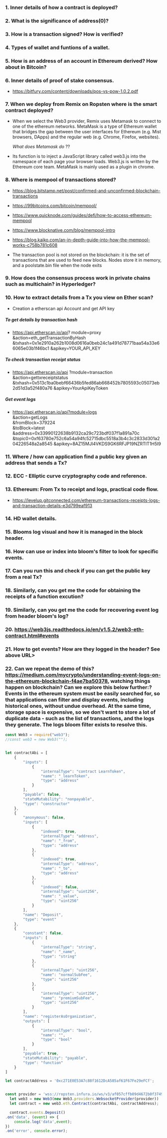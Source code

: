 ### 1. Inner details of how a contract is deployed?

### 2. What is the significance of address(0)?

### 3. How is a transaction signed? How is verified?


### 4. Types of wallet and funtions of a wallet.

### 5. How is an address of an account in Ethereum derived? How about in Bitcoin?


### 6. Inner details of proof of stake consensus.

* https://bitfury.com/content/downloads/pos-vs-pow-1.0.2.pdf

### 7. When we deploy from Remix on Ropsten where is the smart contract deployed?

* When we select the Web3 provider, Remix uses Metamask to connect to one of the ethereum networks. MetaMask is a type of Ethereum wallet that bridges the gap between the user interfaces for Ethereum (e.g. Mist browsers, DApps) and the regular web (e.g. Chrome, Firefox, websites).


  _What does Metamask do_ ??

* Its function is to inject a JavaScript library called web3.js into the namespace of each page your browser loads. Web3.js is written by the Ethereum core team.   MetaMask is mainly used as a plugin in chrome.


### 8. Where is mempool of transactions stored?

* https://blog.bitstamp.net/post/confirmed-and-unconfirmed-blockchain-transactions
* https://99bitcoins.com/bitcoin/mempool/
* https://www.quicknode.com/guides/defi/how-to-access-ethereum-mempool
* https://www.blocknative.com/blog/mempool-intro
* https://blog.kaiko.com/an-in-depth-guide-into-how-the-mempool-works-c758b781c608

* The transaction pool is not stored on the blockchain: it is the set of transactions that are used to feed new blocks. Nodes store it in memory, and a poolstate.bin file when the node exits

### 9. How does the consensus process work in private chains such as multichain? in Hyperledger?


### 10.  How to extract details from a Tx you view on Ether scan?

* Creation a etherscan api Account and get API key

##### _To get details by transaction hash_

* https://api.etherscan.io/api?
module=proxy
&action=eth_getTransactionByHash
&txhash=0x1e2910a262b1008d0616a0beb24c1a491d78771baa54a33e66065e03b1f46bc1
&apikey=YOUR_API_KEY

##### _To check transaction receipt status_

* https://api.etherscan.io/api
   ?module=transaction
   &action=gettxreceiptstatus
   &txhash=0x513c1ba0bebf66436b5fed86ab668452b7805593c05073eb2d51d3a52f480a76
   &apikey=YourApiKeyToken
   
##### _Get event logs_
* https://api.etherscan.io/api?module=logs   
&action=getLogs   
&fromBlock=379224   
&toBlock=latest   
&address=0x33990122638b9132ca29c723bdf037f1a891a70c   
&topic0=0xf63780e752c6a54a94fc52715dbc5518a3b4c3c2833d301a204226548a2a8545
&apikey=8AZ15MJI4VKDS9GK6RFJP19NZRTIT1H5I9

### 11. Where / how can application find a public key given an address that sends a Tx?

### 12. ECC - Elliptic curve cryptography code and reference.

### 13. Ethereum: From Tx to receipt and logs, practical code flow.

* https://levelup.gitconnected.com/ethereum-transactions-receipts-logs-and-transaction-details-e3d799eaf913

### 14. HD wallet details.

### 15. Blooms log visual and how it is managed in the block header.

### 16. How can use or index into bloom's filter to look for specific events.

### 17. Can you run this and check if you can get the public key from a real Tx?

### 18. Similarly, can you get me the code for obtaining the receipts of a function excution?

### 19. Similarly, can you get me the code for recovering event log from header bloom's log?

### 20. https://web3js.readthedocs.io/en/v1.5.2/web3-eth-contract.html#events

### 21. How to get events? How are they logged in the header? See above URL>

### 22. Can we repeat the demo of this? https://medium.com/mycrypto/understanding-event-logs-on-the-ethereum-blockchain-f4ae7ba50378, watching things happen on blockchain? Can we explore this below further:? Events in the ethereum system must be easily searched for, so that applications can filter and display events, including historical ones, without undue overhead. At the same time, storage space is expensive, so we don't want to store a lot of duplicate data - such as the list of transactions, and the logs they generate. The logs bloom filter exists to resolve this.

```javascript
const Web3 = require("web3");
//const web3 = new Web3("");


let contractAbi = [
	{
		"inputs": [
			{
				"internalType": "contract LearnToken",
				"name": "_learnToken",
				"type": "address"
			}
		],
		"payable": false,
		"stateMutability": "nonpayable",
		"type": "constructor"
	},
	{
		"anonymous": false,
		"inputs": [
			{
				"indexed": true,
				"internalType": "address",
				"name": "_from",
				"type": "address"
			},
			{
				"indexed": true,
				"internalType": "address",
				"name": "_to",
				"type": "address"
			},
			{
				"indexed": false,
				"internalType": "uint256",
				"name": "_value",
				"type": "uint256"
			}
		],
		"name": "Deposit",
		"type": "event"
	},
	{
		"constant": false,
		"inputs": [
			{
				"internalType": "string",
				"name": "_name",
				"type": "string"
			},
			{
				"internalType": "uint256",
				"name": "normalSubFee",
				"type": "uint256"
			},
			{
				"internalType": "uint256",
				"name": "premiumSubFee",
				"type": "uint256"
			}
		],
		"name": "registerAsOrganization",
		"outputs": [
			{
				"internalType": "bool",
				"name": "",
				"type": "bool"
			}
		],
		"payable": true,
		"stateMutability": "payable",
		"type": "function"
	}
]

let contractAddress = '0xc271E0E53A7c88f1612DcA585af61F67Fe29eFCf';


const provider = 'wss://ropsten.infura.io/ws/v3/af057cffb09d4672b0f374921c3eb03c'
  let web3 = new Web3(new Web3.providers.WebsocketProvider(provider))
  let contract = new web3.eth.Contract(contractAbi, contractAddress);

  contract.events.Deposit()
.on('data', (event) => {
    console.log('data',event);
})
.on('error', console.error);

```

